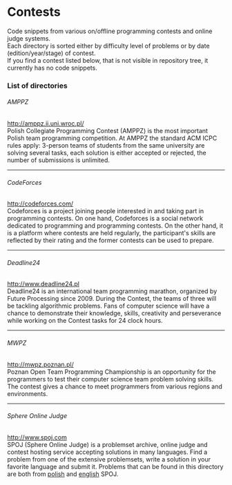 # Contests
Code snippets from various on/offline programming contests and online judge systems.  
Each directory is sorted either by difficulty level of problems or by date (edition/year/stage) of contest.  
If you find a contest listed below, that is not visible in repository tree, it currently has no code snippets.

### List of directories

###### AMPPZ
http://amppz.ii.uni.wroc.pl/  
Polish Collegiate Programming Contest (AMPPZ) is the most important Polish team programming competition. At AMPPZ the standard ACM ICPC rules apply: 3-person teams of students from the same university are solving several tasks, each solution is either accepted or rejected, the number of submissions is unlimited. 

---
###### CodeForces
http://codeforces.com/  
Codeforces is a project joining people interested in and taking part in programming contests. On one hand, Codeforces is a social network dedicated to programming and programming contests. On the other hand, it is a platform where contests are held regularly, the participant's skills are reflected by their rating and the former contests can be used to prepare.

---
###### Deadline24
http://www.deadline24.pl  
Deadline24 is an international team programming marathon, organized by Future Processing since 2009. During the Contest, the teams of three will be tackling algorithmic problems. Fans of computer science will have a chance to demonstrate their knowledge, skills, creativity and perseverance while working on the Contest tasks for 24 clock hours.

---
###### MWPZ
http://mwpz.poznan.pl/  
Poznan Open Team Programming Championship is an opportunity for the programmers to test their computer science team problem solving skills. The contest gives a chance to meet programmers from various regions and environments.

---
###### Sphere Online Judge
http://www.spoj.com  
SPOJ (Sphere Online Judge) is a problemset archive, online judge and contest hosting service accepting solutions in many languages. Find a problem from one of the extensive problemsets, write a solution in your favorite language and submit it. Problems that can be found in this directory are both from [polish](http://www.pl.spoj.com) and [english](http://www.spoj.com) SPOJ.
